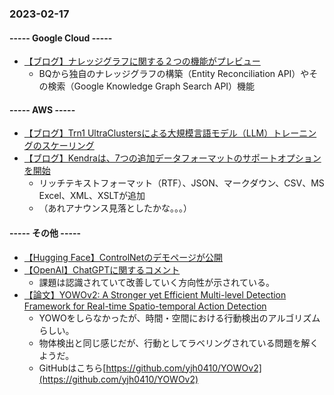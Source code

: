 ### 2023-02-17

#### ----- Google Cloud -----

- [【ブログ】ナレッジグラフに関する２つの機能がプレビュー](https://cloud.google.com/blog/products/ai-machine-learning/enterprise-knowledge-graph-walkthrough/?hl=en)
  - BQから独自のナレッジグラフの構築（Entity Reconciliation API）やその検索（Google Knowledge Graph Search API）機能

#### ----- AWS -----

- [【ブログ】Trn1 UltraClustersによる大規模言語モデル（LLM）トレーニングのスケーリング](https://aws.amazon.com/jp/blogs/machine-learning/scaling-large-language-model-llm-training-with-amazon-ec2-trn1-ultraclusters/)
- [【ブログ】Kendraは、7つの追加データフォーマットのサポートオプションを開始](https://aws.amazon.com/jp/blogs/machine-learning/new-expanded-data-format-support-in-amazon-kendra/)
  - リッチテキストフォーマット（RTF）、JSON、マークダウン、CSV、MS Excel、XML、XSLTが追加
  - （あれアナウンス見落としたかな。。。）

#### ----- その他 -----

- [【Hugging Face】ControlNetのデモページが公開](https://huggingface.co/spaces/hysts/ControlNet)
- [【OpenAI】ChatGPTに関するコメント](https://openai.com/blog/how-should-ai-systems-behave/)
  - 課題は認識されていて改善していく方向性が示されている。
- [【論文】YOWOv2: A Stronger yet Efficient Multi-level Detection Framework for Real-time Spatio-temporal Action Detection](https://arxiv.org/abs/2302.06848)
  - YOWOをしらなかったが、時間・空間における行動検出のアルゴリズムらしい。
  - 物体検出と同じ感じだが、行動としてラベリングされている問題を解くようだ。
  - GitHubはこちら[https://github.com/yjh0410/YOWOv2](https://github.com/yjh0410/YOWOv2)

